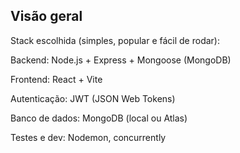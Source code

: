 ## Visão geral

Stack escolhida (simples, popular e fácil de rodar):

Backend: Node.js + Express + Mongoose (MongoDB)

Frontend: React + Vite

Autenticação: JWT (JSON Web Tokens)

Banco de dados: MongoDB (local ou Atlas)

Testes e dev: Nodemon, concurrently
